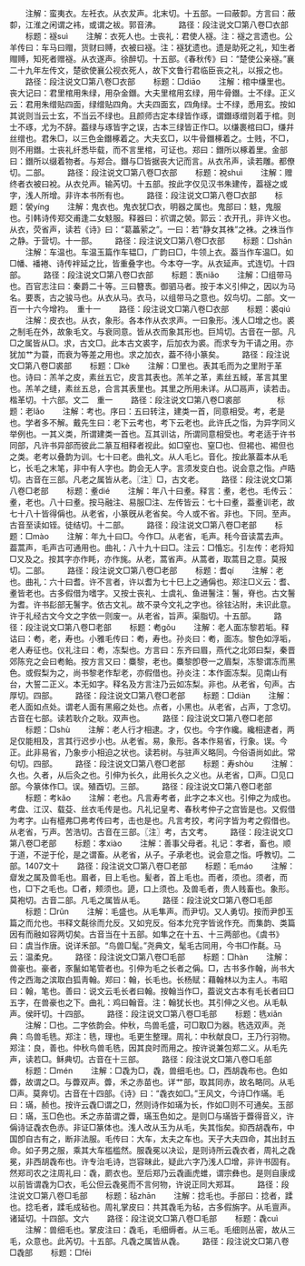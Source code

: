 <!-- { "loadSidebar": true } -->
　　注解：蛮夷衣。左衽衣。从衣犮声。北末切。十五部。一曰蔽厀。方言曰：蔽厀，江淮之闲谓之袆，或谓之袚。郭音沸。
　　路径：段注说文□第八卷□衣部
　　标题：襚suì
　　注解：衣死人也。士丧礼：君使人襚。注：襚之言遗也。公羊传曰：车马曰赗，货财曰赙，衣被曰襚。注：襚犹遗也。遗是助死之礼，知生者赗赙，知死者赠襚。从衣遂声。徐醉切。十五部。《春秋传》曰：“楚使公亲襚。”襄二十九年左传文，楚欲使襄公视衣死人，故下文鲁行君临臣丧之礼，以报之也。
　　路径：段注说文□第八卷□衣部
　　标题：□diāo
　　注解：棺中缣里也。丧大记曰：君里棺用朱绿，用杂金鐕。大夫里棺用玄绿，用牛骨鐕。士不绿。正义云：君用朱缯贴四面，绿缯贴四角。大夫四面玄，四角绿。士不绿，悉用玄。按如其说则当云士玄，不当云不绿也。且颜师古定本绿皆作琢，谓鐕琢缯则着于棺。则士不琢，尤为不辞。葢绿与琢皆字之误，古本三绿皆正作□。以缣裹棺曰□，缣幷丝缯也。君朱□，以三色金鐕椓着之。大夫玄□，以牛骨鐕椓着之。士贱，不□，则不用鐕。士丧礼纤悉毕载，而不言里棺，可证也。郑曰：鐕所以椓着里。金部曰：鐕所以缀着物者。与郑合。鐕与□皆据丧大记而言。从衣吊声，读若雕。都僚切。二部。
　　路径：段注说文□第八卷□衣部
　　标题：裞shuì
　　注解：赠终者衣被曰裞。从衣兑声。输芮切。十五部。按此字仅见汉书朱建传，葢襚之或字，浅人所增。非许本书所有也。
　　路径：段注说文□第八卷□衣部
　　标题：褮yínɡ
　　注解：鬼衣也。鬼衣犹□衣，明器之属也。鬼部曰：鬾，鬼服也。引韩诗传郑交甫逢二女鬾服。释器曰：袕谓之褮。郭云：衣开孔，非许义也。从衣，荧省声，读若《诗》曰：“葛藟萦之”。一曰：若“静女其袾”之袾。之袾当作之静。于营切。十一部。
　　路径：段注说文□第八卷□衣部
　　标题：□shān
　　注解：车温也。车温玉篇作车韫□，广韵曰□，牛领上衣。葢当作车温□。如□幡、襎裷、诗传袢延之比，皆重叠字也。今本夺一字。从衣延声。式连切。十四部。
　　路径：段注说文□第八卷□衣部
　　标题：褭niǎo
　　注解：□组带马也。百官志注曰：秦爵二十等。三曰簪褭。御驷马者。按于本义引伸之，因以为马名。要褭，古之骏马也。从衣从马。衣马，以组带马之意也。奴鸟切。二部。文一百一十六今增袀。　重十一
　　路径：段注说文□第八卷□衣部
　　标题：裘qiú
　　注解：皮衣也。从衣，象形。各本作从衣求声。一曰象形。浅人□增之也。裘之制毛在外，故象毛文。与衰同意。皆从衣而象其形也。巨鸠切。古音在一部。凡□之属皆从□。求，古文□。此本古文裘字，后加衣为裘。而求专为干请之用。亦犹加艹为蓑，而衰为等差之用也。求之加衣，葢不待小篆矣。
　　路径：段注说文□第八卷□裘部
　　标题：□kè
　　注解：□里也。表其毛而为之里附于革也。诗曰：羔羊之皮，素丝五它，皮言其表也。羔羊之革，素丝五緎，革言其里也。羔羊之缝，素丝五总，合言其表里也。其里之所用未详。从□鬲声，读若击。楷革切。十六部。文二　重一
　　路径：段注说文□第八卷□裘部
　　
　　标题：老lǎo
　　注解：考也。序曰：五曰转注，建类一首，同意相受。考，老是也。学者多不解。戴先生曰：老下云考也，考下云老也。此许氏之恉，为异字同义举例也。一其义类，所谓建类一首也。互其训诂，所谓同意相受也。考老适于许书同部，凡许书异部而彼此二篆互相释者视此。如□窒也、窒□也、但裼也、裼但也之类。老考以叠韵为训。七十曰老。曲礼文。从人毛匕。音化。按此篆葢本从毛匕，长毛之末笔，非中有人字也。韵会无人字。言须发变白也。说会意之恉。卢晧切。古音在三部。凡老之属皆从老。〖注〗□，古文老。
　　路径：段注说文□第八卷□老部
　　标题：耊dié
　　注解：年八十曰耊。释言：耊，老也。毛传云：耊，老也。八十曰耊。按马融注、易服□注、左传皆云：七十曰耊，葢耊训老，故七十八十皆得偁也。从老省，小篆旣从老省矣。今人或不省。非也。下同。至声。古音至读如铚。徒结切。十二部。
　　路径：段注说文□第八卷□老部
　　标题：□mào
　　注解：年九十曰□。今作□。从老省，毛声。秏今音读蒿去声。葢蒿声，毛声古可通用也。曲礼：八十九十曰□。注云：□惛忘。引左传：老将知□又及之。按其字亦作眊，亦作旄。从老，蒿省声。从蒿者，取蒿目之意。莫报切。二部。
　　路径：段注说文□第八卷□老部
　　标题：耆qí
　　注解：老也。曲礼：六十曰耆。许不言者，许以耆为七十巳上之通偁也。郑注□义云：耆、耊皆老也。古多假借为嗜字。又按士丧礼、士虞礼、鱼进鬐注：鬐，脊也。古文鬐为耆。许书髟部无鬐字。依古文礼。故不录今文礼之字也。徐铉沾附，未识此意。许于礼经古文今文之字依一则废一。从老省，旨声。渠脂切。十五部。
　　路径：段注说文□第八卷□老部
　　标题：耇ɡǒu
　　注解：老人面冻黎若垢。释诂曰：耇，老，寿也。小雅毛传曰：耇，寿也。孙炎曰：耇，面冻。黎色如浮垢，老人寿征也。仪礼注曰：耇，冻梨也。方言曰：东齐曰眉，燕代之北郊曰梨，秦晋郊陈兖之会曰耇鲐。按方言又曰：麋黎，老也。麋黎卽卷一之眉梨，冻黎谓冻而黑色。或假梨为之，尚书黎老作犁老，亦假借也。孙炎注：本作面冻梨。见南山有台，大誓二正义。本无如字。释名及方言注乃云如冻梨。非也。从老省，句声。古厚切。四部。
　　路径：段注说文□第八卷□老部
　　标题：□diàn
　　注解：老人面如点处。谓老人面有黑瘢之处也。点者，小黑也。从老省，占声，丁念切。古音在七部。读若耿介之耿。双声也。
　　路径：段注说文□第八卷□老部
　　标题：□shù
　　注解：老人行才相逮。才，仅也。今字作纔。纔相逮者，两足仅能相及，言其行迟步小也。从老省。易，象形。各本作易省，行象。误。今正。此非易省，乃象步小相迫之状也。读若树。与驻声义略同。今俗语尚如此。常句切。四部。
　　路径：段注说文□第八卷□老部
　　标题：寿shòu
　　注解：久也。久者，从后灸之也。引伸为长久，此用长久之义也。从老省，□声。□见口部。今篆体作□。误。殖酉切。三部。
　　路径：段注说文□第八卷□老部
　　标题：考kǎo
　　注解：老也。凡言寿考者，此字之本义也。引伸之为成也。考盘、江汉、载芟、丝衣毛传是也。凡礼记皇考、春秋考仲子之宫皆是也。又假借为考字。山有櫙弗□弗考传曰考，击也是也。凡言考挍，考问字皆为考之假借也。从老省，丂声。苦浩切。古音在三部。〖注〗考，古文考。
　　路径：段注说文□第八卷□老部
　　标题：孝xiào
　　注解：善事父母者。礼记：孝者，畜也。顺于道，不逆于伦，是之谓畜。从老省，从子。子承老也。说会意之恉。呼教切。二部。1407文十
　　路径：段注说文□第八卷□老部
　　标题：毛máo
　　注解：睂发之属及兽毛也。眉者，目上毛也。髪者，首上毛也。而者，须也。须者，而也，□下之毛也。□者，颊须也。頾，口上须也。及兽毛者，贵人贱畜也。象形。莫袍切。古音二部。凡毛之属皆从毛。
　　路径：段注说文□第八卷□毛部
　　标题：□rǔn
　　注解：毛盛也。从毛隼声。而尹切。又人勇切。按而尹卽玉篇之而允也。书释文氄徐而允反。又如兖反。俗本允兖字皆讹作充。而集韵、类篇因有而融如容两切矣。古音当在十五部。如隼之在十五、十三两部也。《虞书》曰：虞当作唐。说详禾部。“鸟兽□髦。”尧典文，髦毛古同用，今书□作氄。马云：温柔皃。
　　路径：段注说文□第八卷□毛部
　　标题：□hàn
　　注解：兽豪也。豪者，豕鬣如笔管者也。引伸为毛之长者之偁。□，古书多作翰，尚书大传之西海之滨取白狐靑翰。郑曰：翰，长毛也。长杨赋：藉翰林以为主人。韦昭曰：翰，笔也。善曰：说文云毛长者曰翰。按翰当作□，葢说文古本有毛长者曰□五字，在兽豪也之下。曲礼：鸡曰翰音。注：翰犹长也。其引伸之义也。从毛倝声。侯旰切。十四部。
　　路径：段注说文□第八卷□毛部
　　标题：毨xiǎn
　　注解：□也。二字依韵会。仲秋，鸟兽毛盛，可□取□为器。毨选双声。尧典：鸟兽毛毨。郑注：毨，理也。毛更生整理。周礼：中秋献良□，王乃行羽物。郑注：良，善也。仲秋鸟兽毛毨，因其良时而用之。按许说兼包郑二义。从毛先声，读若□。稣典切。古音在十三部。
　　路径：段注说文□第八卷□毛部
　　标题：□mén
　　注解：□毳为□，毳，兽细毛也。□，西胡毳布也。色如虋，故谓之□。与虋双声。虋，禾之赤苗也。详艹部，取其同赤，故名略同。从毛□声。莫奔切。古音在十四部。《诗》曰：“毳衣如□。”王风文，今诗□作璊。毛曰：璊，赪也。按许云毳□谓之□，然则诗作如璊为长，作如□则不可通矣。玉部曰：璊，玉□色也。禾之赤苗谓之虋，璊玉色如之。是则□与璊皆于虋得音义，许偁诗证毳衣色赤。非证□篆体也。浅人改从玉为从毛，失其恉矣。抑西胡毳布，中国卽自古有之，断非法服。毛传曰：大车，太夫之车也。天子大夫四命，其出封五命。如子男之服，乘其大车槛槛然。服毳冕以决讼，是则诗所云毳衣者，周礼之毳冕，非西胡毳布也。许专治毛诗，岂容昧此，疑此六字乃浅人□增，非许书固有。然郑司农之注周礼曰：毳，罽衣也。至后郑乃云毳画虎蜼，谓宗彝也。是则自康成以前皆谓毳为□衣，毛公但云毳冕而不言何物，许说正同大郑耳。
　　路径：段注说文□第八卷□毛部
　　标题：毡zhān
　　注解：捻毛也。手部曰：捻者，蹂也。捻毛者，蹂毛成毡也。周礼掌皮曰：共其毳毛为毡，古多假旃字。从毛亶声。诸延切。十四部。文六
　　路径：段注说文□第八卷□毛部
　　标题：毳cuì
　　注解：兽细毛也。掌皮注曰：毳毛，毛细缛者。从三毛。毛细则丛密，故从三毛，众意也。此芮切。十五部。凡毳之属皆从毳。
　　路径：段注说文□第八卷□毳部
　　标题：□fēi
